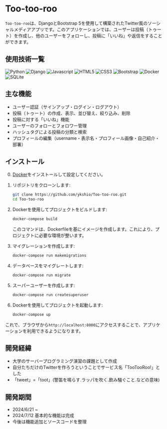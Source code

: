 # Too-too-roo
`Too-too-roo`は、DjangoとBootstrap 5を使用して構築されたTwitter風のソーシャルメディアアプリです。このアプリケーションでは、ユーザーは投稿（トゥート）を作成し、他のユーザーをフォローし、投稿に「いいね」や返信をすることができます。
## 使用技術一覧
![Python](https://img.shields.io/badge/-Python_3.11.2-3776AB.svg?logo=python&style=popout)
![Django](https://img.shields.io/badge/-Django_5.0.6-092E20.svg?logo=django&style=popout)
![Javascript](https://img.shields.io/badge/-Javascript-F7DF1E.svg?logo=javascript&style=popout)
![HTML5](https://img.shields.io/badge/-HTML5-E34F26.svg?logo=html5&style=popout)
![CSS3](https://img.shields.io/badge/-CSS3-1572B6.svg?logo=css3&style=popout)
![Bootstrap](https://img.shields.io/badge/-Bootstrap_5-563D7C.svg?logo=bootstrap&style=popout)
![Docker](https://img.shields.io/badge/-Docker-1488C6.svg?logo=docker&style=popout)
![SQLite](https://img.shields.io/badge/-SQLite-003B57.svg?logo=sqlite&style=popout)

## 主な機能
- ユーザー認証（サインアップ・ログイン・ログアウト）
- 投稿（トゥート）の作成、表示、並び替え、絞り込み、削除
- 投稿に対する「いいね」機能
- ユーザーのフォローとフォロワー管理
- ハッシュタグによる投稿の分類と検索
- プロフィールの編集（username・表示名・プロフィール画像・自己紹介・部署）

## インストール

0. [Docker](https://www.docker.com/ja-jp/)をインストールして設定してください。
1. リポジトリをクローンします:
    ```bash
    git clone https://github.com/ykshio/Too-too-roo.git
    cd Too-too-roo
    ```
2. Dockerを使用してプロジェクトをビルドします:
    ```bash
    docker-compose build
    ```
   このコマンドは、Dockerfileを基にイメージを作成します。これにより、プロジェクトに必要な環境が整います。

3. マイグレーションを作成します:
    ```bash
    docker-compose run makemigrations
    ```

4. データベースをマイグレートします:
    ```bash
    docker-compose run migrate
    ```

5. スーパーユーザーを作成します:
    ```bash
    docker-compose run createsuperuser
    ```

6. Dockerを使用してプロジェクトを起動します:
    ```bash
    docker-compose up
    ```

これで、ブラウザから`http://localhost:8000`にアクセスすることで、アプリケーションを利用できるようになります。


## 開発経緯
- 大学のサーバープログラミング演習の課題として作成
- 自分たちだけのTwitterを作ろうということでサービス名「TooTooRoo!」とした
- 「tweet」=「toot」(警笛を鳴らす.ラッパを吹く.飲み騒ぐこと.などの意味)

## 開発期間
- 2024/6/21 ~ 
- 2024/7/12 基本的な機能は完成
- 今後は機能追加とソースコードを整理
